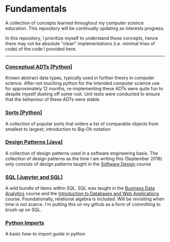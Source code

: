 # Fundamentals

A collection of concepts learned throughout my computer science education. This repository will be continually updating as interests progress.

In this repository, I prioritize myself to understand these concepts, hence there may not be absolute "clean" implementations (i.e. minimal lines of code) of the code I provided here.

---

### [Conceptual ADTs [Python]](./conceptualADTs)
Known abstract data types,  typically used in further theory in computer science. After not touching python for the intended computer science use for approximately 12 months, re-implementing these ADTs were quite fun to despite myself dusting off some rust. Unit tests were conducted to ensure that the behaviour of these ADTs were stable.

### [Sorts [Python]](./sorts)
A collection of popular sorts that orders a list of comparable objects from smallest to largest; introduction to Big-Oh notation

### [Design Patterns [Java]](./designPatterns)
A collection of design patterns used in a software engineering basis. The collection of design patterns as the time I am writing this (September 2018) only consists of design patterns taught in the [Software Design](https://utsc.calendar.utoronto.ca/course/cscb07h3) course


### [SQL [Jupyter and SQL]](./SQL)
A wild bundle of items within SQL. SQL was taught in the [Business Data Analytics](https://utsc.calendar.utoronto.ca/course/mgod30h3) course and the [Introduction to Databases and Web Applications](https://utsc.calendar.utoronto.ca/course/cscb20h3) course. Foundationally, relational algebra is included. Will be revisiting when time is not scarce. I'm putting this on my github as a form of committing to brush up on SQL.

### [Python Imports](./pythonImports)
A basic how-to import guide in python
